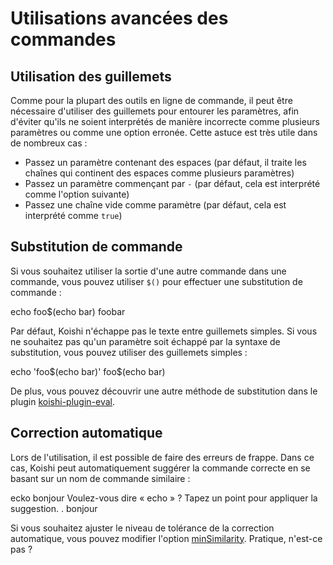 # Utilisations avancées des commandes

## Utilisation des guillemets

Comme pour la plupart des outils en ligne de commande, il peut être nécessaire d'utiliser des guillemets pour entourer les paramètres, afin d'éviter qu'ils ne soient interprétés de manière incorrecte comme plusieurs paramètres ou comme une option erronée. Cette astuce est très utile dans de nombreux cas :

- Passez un paramètre contenant des espaces (par défaut, il traite les chaînes qui continent des espaces comme plusieurs paramètres)
- Passez un paramètre commençant par `-` (par défaut, cela est interprété comme l'option suivante)
- Passez une chaîne vide comme paramètre (par défaut, cela est interprété comme `true`)

## Substitution de commande

Si vous souhaitez utiliser la sortie d'une autre commande dans une commande, vous pouvez utiliser `$()` pour effectuer une substitution de commande :

<chat-panel>
<chat-message nickname="Alice">echo foo$(echo bar)</chat-message>
<chat-message nickname="Koishi">foobar</chat-message>
</chat-panel>

Par défaut, Koishi n'échappe pas le texte entre guillemets simples. Si vous ne souhaitez pas qu'un paramètre soit échappé par la syntaxe de substitution, vous pouvez utiliser des guillemets simples :

<chat-panel>
<chat-message nickname="Alice">echo 'foo$(echo bar)'</chat-message>
<chat-message nickname="Koishi">foo$(echo bar)</chat-message>
</chat-panel>

De plus, vous pouvez découvrir une autre méthode de substitution dans le plugin [koishi-plugin-eval](https://eval.koishi.chat).

## Correction automatique

Lors de l'utilisation, il est possible de faire des erreurs de frappe. Dans ce cas, Koishi peut automatiquement suggérer la commande correcte en se basant sur un nom de commande similaire :

<chat-panel>
<chat-message nickname="Alice">ecko bonjour</chat-message>
<chat-message nickname="Koishi">Voulez-vous dire « echo » ? Tapez un point pour appliquer la suggestion.</chat-message>
<chat-message nickname="Alice">.</chat-message>
<chat-message nickname="Koishi">bonjour</chat-message>
</chat-panel>

Si vous souhaitez ajuster le niveau de tolérance de la correction automatique, vous pouvez modifier l'option [minSimilarity](../../api/core/app.md#options-minsimilarity). Pratique, n'est-ce pas ?
